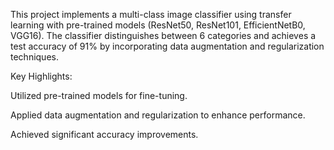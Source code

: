 This project implements a multi-class image classifier using transfer learning with pre-trained models (ResNet50, ResNet101, EfficientNetB0, VGG16). The classifier distinguishes between 6 categories and achieves a test accuracy of 91% by incorporating data augmentation and regularization techniques.

Key Highlights:

Utilized pre-trained models for fine-tuning.

Applied data augmentation and regularization to enhance performance.

Achieved significant accuracy improvements.